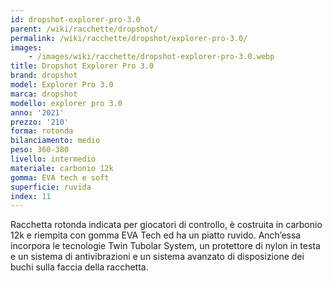 ```yaml
---
id: dropshot-explorer-pro-3.0
parent: /wiki/racchette/dropshot/
permalink: /wiki/racchette/dropshot/explorer-pro-3.0/
images:
    - /images/wiki/racchette/dropshot-explorer-pro-3.0.webp
title: Dropshot Explorer Pro 3.0
brand: dropshot
model: Explorer Pro 3.0
marca: dropshot
modello: explorer pro 3.0
anno: '2021'
prezzo: '210'
forma: rotonda
bilanciamento: medio
peso: 360-380
livello: intermedio
materiale: carbonio 12k
gomma: EVA tech e soft
superficie: ruvida
index: 11
---
```

Racchetta rotonda indicata per giocatori di controllo, è costruita in carbonio 12k e riempita con gomma EVA Tech ed ha un piatto ruvido. Anch’essa incorpora le tecnologie Twin Tubolar System, un protettore di nylon in testa e un sistema di antivibrazioni e un sistema avanzato di disposizione dei buchi sulla faccia della racchetta.